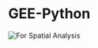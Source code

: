 # GEE-Python

![For Spatial Analysis](https://github.com/wanwanliang/GEE-Python/tree/master/files/map.JPG)
